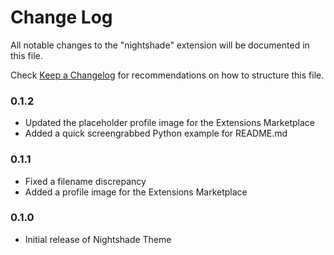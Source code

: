 # Change Log

All notable changes to the "nightshade" extension will be documented in this file.

Check [Keep a Changelog](http://keepachangelog.com/) for recommendations on how to structure this file.

### 0.1.2

- Updated the placeholder profile image for the Extensions Marketplace
- Added a quick screengrabbed Python example for README.md

### 0.1.1

- Fixed a filename discrepancy
- Added a profile image for the Extensions Marketplace

### 0.1.0

- Initial release of Nightshade Theme
